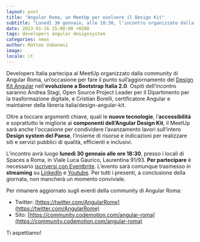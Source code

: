 ```yaml
---
layout: post
title: "Angular Roma, un MeetUp per evolvere il Design Kit"
subtitle: "Lunedì 30 gennaio, alle 18:30, l’incontro organizzato dalla community presso @Spacesworks"
date: 2023-01-16 15:00:00 +0200
tags: developers angular designsystem 
categories: news
author: Matteo Vabanesi
image:  
locale: it
---
```

Developers Italia partecipa al MeetUp organizzato dalla community di Angular Roma, un’occasione per fare il punto sull’aggiornamento del [Design Kit Angular](https://github.com/italia/design-angular-kit) nell’**evoluzione a Bootstrap Italia 2.0**. Ospiti dell’incontro saranno Andrea Stagi, Open Source Project Leader per il Dipartimento per la trasformazione digitale, e Cristian Borelli, certificatore Angular e maintainer della libreria italia/design-angular-kit. 

Oltre a toccare argomenti chiave, quali le **nuove tecnologie**, l’**accessibilità** e soprattutto le migliorie ai **componenti dell’Angular Design Kit**, il MeetUp sarà anche l'occasione per condividere l’avanzamento lavori sull’intero **Design system del Paese**, l’insieme di risorse e indicazioni per realizzare siti e servizi pubblici di qualità, efficienti e inclusivi.

L’incontro avrà luogo **lunedì 30 gennaio alle ore 18:30**, presso i locali di Spaces a Roma, in Viale Luca Gaurico, Laurentina 91/93. **Per partecipare** è necessario [iscriversi con Eventbrite](https://www.eventbrite.it/e/biglietti-angular-roma-meetup-spacesworks-492397473097). L’evento sarà comunque trasmesso in **streaming** su [LinkedIn](https://t.co/g1vRE49RYH) e [Youtube](https://www.youtube.com/watch?v=asGk-mYU-zM&ab_channel=AngularRome). Per tutti i presenti, a conclusione della giornata, non mancherà un momento conviviale.

Per rimanere aggiornato sugli eventi della community di Angular Roma:

* Twitter: [https://twitter.com/AngularRome](https://twitter.com/AngularRome)
* Sito: [https://community.codemotion.com/angular-roma](https://community.codemotion.com/angular-roma) 

Ti aspettiamo!
